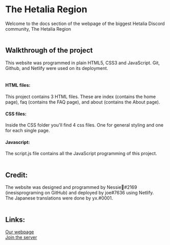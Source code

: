 # The Hetalia Region
Welcome to the docs section of the webpage of the biggest Hetalia Discord community, The Hetalia Region
<br><br>

## Walkthrough of the project
This website was programmed in plain HTML5, CSS3 and JavaScript. Git, Github, and Netlify were used on its deployment.  
<br>

#### HTML files:
This project contains 3 HTML files. These are index (contains the home page), faq (contains the FAQ page), and about (contains the About page).
<br>

#### CSS files:
Inside the CSS folder you'll find 4 css files. One for general styling and one for each single page.

#### Javascript:
The script.js file contains all the JavaScript programming of this project.
<br><br>

## Credit:
The website was designed and programmed by Nessie🌈#2169 (inesisprograming on GitHub) and deployed by joe#7636 using Netlify. <br>The Japanese translations were done by yx.#0001. <br><br>

## Links: 
[Our webpage](https://hetalia.net/)<br>
[Join the server](https://discord.gg/hetalia)
